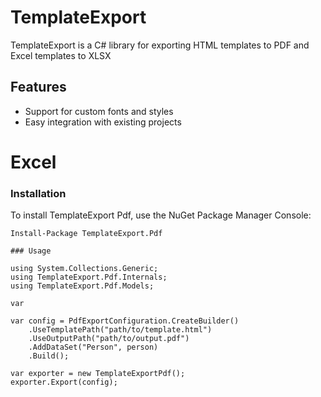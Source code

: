 # TemplateExport

TemplateExport is a C# library for exporting HTML templates to PDF and Excel templates to XLSX

## Features

- Support for custom fonts and styles
- Easy integration with existing projects

# Excel

### Installation

To install TemplateExport Pdf, use the NuGet Package Manager Console:

```shell
Install-Package TemplateExport.Pdf

### Usage

using System.Collections.Generic;
using TemplateExport.Pdf.Internals;
using TemplateExport.Pdf.Models;

var 

var config = PdfExportConfiguration.CreateBuilder()
    .UseTemplatePath("path/to/template.html")
    .UseOutputPath("path/to/output.pdf")
    .AddDataSet("Person", person)
    .Build();

var exporter = new TemplateExportPdf();
exporter.Export(config);


